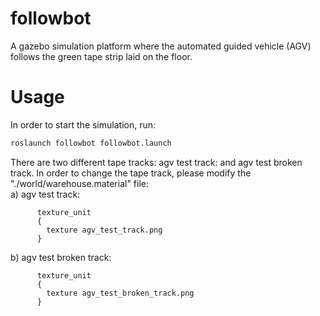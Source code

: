 # followbot
A gazebo simulation platform where the automated guided vehicle (AGV) follows the green tape strip laid on the floor. 

# Usage
In order to start the simulation, run:
```Bash
roslaunch followbot followbot.launch
```  
There are two different tape tracks: agv test track: and agv test broken track. In order to change the tape track, please modify the "./world/warehouse.material" file:    
a) agv test track:
```
      texture_unit
      {
        texture agv_test_track.png
      }
``` 
b) agv test broken track:
```
      texture_unit
      {
        texture agv_test_broken_track.png
      }
```

